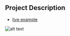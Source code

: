 ## Project Description

* [live example](https://learning-zone.github.io/website-templates/my-portfolio-two/)

![alt text](https://github.com/learning-zone/Website-Templates/blob/master/assets/my_portfolio_two.png "my_portfolio_two")
